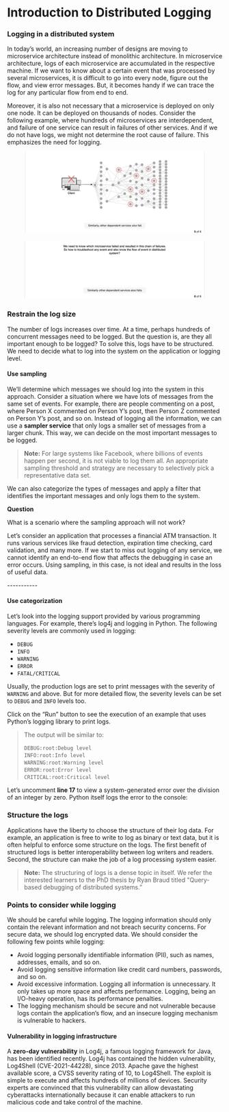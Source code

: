 # Introduction to Distributed Logging

### Logging in a distributed system <a href="#logging-in-a-distributed-system-0" id="logging-in-a-distributed-system-0"></a>

In today’s world, an increasing number of designs are moving to microservice architecture instead of monolithic architecture. In microservice architecture, logs of each microservice are accumulated in the respective machine. If we want to know about a certain event that was processed by several microservices, it is difficult to go into every node, figure out the flow, and view error messages. But, it becomes handy if we can trace the log for any particular flow from end to end.

Moreover, it is also not necessary that a microservice is deployed on only one node. It can be deployed on thousands of nodes. Consider the following example, where hundreds of microservices are interdependent, and failure of one service can result in failures of other services. And if we do not have logs, we might not determine the root cause of failure. This emphasizes the need for logging.

<figure><img src="../.gitbook/assets/Screenshot 2023-09-03 at 2.33.50 AM.png" alt=""><figcaption></figcaption></figure>

<figure><img src="../.gitbook/assets/Screenshot 2023-09-03 at 2.34.19 AM.png" alt=""><figcaption></figcaption></figure>

### Restrain the log size <a href="#restrain-the-log-size-0" id="restrain-the-log-size-0"></a>

The number of logs increases over time. At a time, perhaps hundreds of concurrent messages need to be logged. But the question is, are they all important enough to be logged? To solve this, logs have to be structured. We need to decide what to log into the system on the application or logging level.

#### Use sampling <a href="#use-sampling-1" id="use-sampling-1"></a>

We’ll determine which messages we should log into the system in this approach. Consider a situation where we have lots of messages from the same set of events. For example, there are people commenting on a post, where Person X commented on Person Y’s post, then Person Z commented on Person Y’s post, and so on. Instead of logging all the information, we can use a **sampler service** that only logs a smaller set of messages from a larger chunk. This way, we can decide on the most important messages to be logged.

> **Note:** For large systems like Facebook, where billions of events happen per second, it is not viable to log them all. An appropriate sampling threshold and strategy are necessary to selectively pick a representative data set.

We can also categorize the types of messages and apply a filter that identifies the important messages and only logs them to the system.

**Question**

What is a scenario where the sampling approach will not work?

Let’s consider an application that processes a financial ATM transaction. It runs various services like fraud detection, expiration time checking, card validation, and many more. If we start to miss out logging of any service, we cannot identify an end-to-end flow that affects the debugging in case an error occurs. Using sampling, in this case, is not ideal and results in the loss of useful data.

\-----------

#### Use categorization <a href="#use-categorization-0" id="use-categorization-0"></a>

Let’s look into the logging support provided by various programming languages. For example, there’s log4j and logging in Python. The following severity levels are commonly used in logging:

* `DEBUG`
* `INFO`
* `WARNING`
* `ERROR`
* `FATAL/CRITICAL`

Usually, the production logs are set to print messages with the severity of `WARNING` and above. But for more detailed flow, the severity levels can be set to `DEBUG` and `INFO` levels too.

Click on the “Run” button to see the execution of an example that uses Python’s logging library to print logs.

> The output will be similar to:
>
> ```txt
> DEBUG:root:Debug level
> INFO:root:Info level
> WARNING:root:Warning level
> ERROR:root:Error level
> CRITICAL:root:Critical level
> ```

Let’s uncomment **line 17** to view a system-generated error over the division of an integer by zero. Python itself logs the error to the console:

### Structure the logs <a href="#structure-the-logs-0" id="structure-the-logs-0"></a>

Applications have the liberty to choose the structure of their log data. For example, an application is free to write to log as binary or text data, but it is often helpful to enforce some structure on the logs. The first benefit of structured logs is better interoperability between log writers and readers. Second, the structure can make the job of a log processing system easier.

> **Note:** The structuring of logs is a dense topic in itself. We refer the interested learners to the PhD thesis by Ryan Braud titled "Query-based debugging of distributed systems.”

### Points to consider while logging <a href="#points-to-consider-while-logging-0" id="points-to-consider-while-logging-0"></a>

We should be careful while logging. The logging information should only contain the relevant information and not breach security concerns. For secure data, we should log encrypted data. We should consider the following few points while logging:

* Avoid logging personally identifiable information (PII), such as names, addresses, emails, and so on.
* Avoid logging sensitive information like credit card numbers, passwords, and so on.
* Avoid excessive information. Logging all information is unnecessary. It only takes up more space and affects performance. Logging, being an I/O-heavy operation, has its performance penalties.
* The logging mechanism should be secure and not vulnerable because logs contain the application’s flow, and an insecure logging mechanism is vulnerable to hackers.

#### Vulnerability in logging infrastructure <a href="#vulnerability-in-logging-infrastructure-1" id="vulnerability-in-logging-infrastructure-1"></a>

A **zero-day vulnerability** in Log4j, a famous logging framework for Java, has been identified recently. Log4j has contained the hidden vulnerability, Log4Shell (CVE-2021-44228), since 2013. Apache gave the highest available score, a CVSS severity rating of 10, to Log4Shell. The exploit is simple to execute and affects hundreds of millions of devices. Security experts are convinced that this vulnerability can allow devastating cyberattacks internationally because it can enable attackers to run malicious code and take control of the machine.
